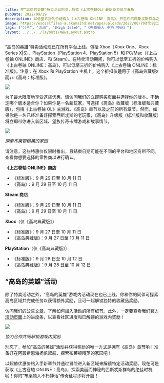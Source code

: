 ```yaml
---
title: 在“高岛的英雄”特卖活动期间，探索《上古卷轴OL》最新章节低至五折
pubDate: 2022/09/29
description: 以低至五折的价格购入《上古卷轴 ONLINE：高岛》，开启你的西斯忒斯群岛之旅。
image: https://esosslfiles-a.akamaihd.net/ape/uploads/2022/06/79dfb921322ce00f31088c17a0fceb7c.jpg
tags: ["公告", "活动", "《High Isle》", "《布莱顿人 不朽 神话》"]
layout: ../../../layouts/NewsLayout.astro
---
```


“高岛的英雄”特卖活动现已在所有平台上线，包括 Xbox（Xbox One、Xbox Series X|S）、PlayStation（PlayStation 4、PlayStation
5）和 PC/Mac（《上古卷轴 ONLINE》商店、和 Steam）。在特卖活动期间，你可以低至五折的价格购入《上古卷轴
ONLINE：高岛》，可以低至三折的价格购入《上古卷轴 ONLINE：标准版》。注意：在 Xbox 和 PlayStation
主机上，这个折扣仅适用于《高岛典藏版》而非《高岛：标准版》。

![](null)

为了最大限度地享受这些优惠，请访问我们的[立即购买页面](https://www.elderscrollsonline.com/cn/joinus)并选择你的版本。不确定哪个版本适合你？如果你是一名新玩家，可选择《高岛》收藏版（标准版和典藏版），包括《上古卷轴
OL》主游戏、《高岛》章节以及之前的所有章节。然而，如果你是一名已经准备好探索西斯忒斯的老玩家，《高岛》升级版（标准版和收藏版）将立即带你进入新区域、望族传奇卡牌游戏和故事情节。

![](https://esosslfiles-a.akamaihd.net/ape/uploads/2022/09/5cf9ccdc48b70c3818b68d0bafcee9e8.jpg)

_探索布莱顿精英的家园_

请注意，这些特惠价仅限时推出，且结束日期可能在不同的平台和地区有所不同。查看你想要选择的零售商以进行确认。

**《上古卷轴 ONLINE》商店**

- 《标准版》：9 月 29 日至 10 月 11 日
- 《高岛》：9 月 29 日至 10 月 11 日

**Steam 商店**

- 《标准版》：9 月 29 日至 10 月 11 日
- 《高岛》：9 月 29 日至 10 月 11 日

**Xbox**（仅《高岛典藏版》）

- 《标准版》：9 月 27 日至 10 月 11 日
- 《高岛典藏版》：9 月 27 日至 10 月 11 日

**PlayStation**（仅《高岛典藏版》）

- 《标准版》：9 月 28 日至 10 月 12 日
- 《高岛典藏版》：9 月 28 日至 10 月 12 日

## “高岛的英雄”活动

除了特卖活动之外，“高岛的英雄”游戏内活动现在也已上线，你和你的同伴可探索高岛区域并完成任务以获得额外奖励，且可一起解锁独特的收藏品奖励。

访问我们的[公告文章](/news/post/62811)，了解如何加入活动的所有细节。此外，一定要查看我们[官方活动页面](https://www.elderscrollsonline.com/cn/heroesofhighisle)上的进度条，以查看社区进度和已解锁的游戏内奖励！

![](https://esosslfiles-a.akamaihd.net/ape/uploads/2022/09/14ddd8b9d79ca3db94c465cc15dd29bf.jpg)

_协力合作共同解锁游戏内奖励_

别忘了，参加“高岛的英雄”活动并获得奖励的唯一方式是拥有《高岛》章节哟！准备好在阿碧希恩海扬帆起航，探索布莱顿精英的家园吧！

以超值优惠价格入手新章节并通过冒险进入新区域来解锁特定活动奖励。现在可是获取《上古卷轴
ONLINE：高岛》，探索美丽而神秘的西斯忒斯群岛的绝佳时机哟！你的“布莱顿人不朽神话”传奇征程即将开启！
